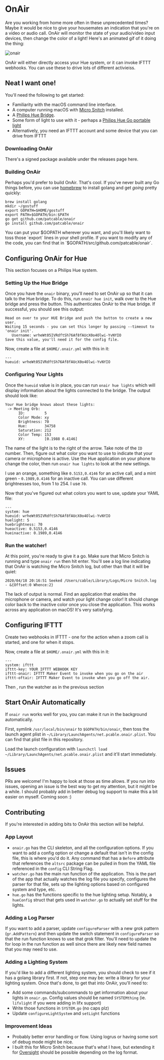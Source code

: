 # OnAir

Are you working from home more often in these unprecedented times? Maybe it would be nice to give your housemates an indication that you're on a video or audio call. OnAir will monitor the state of your audio/video input devices, then change the color of a light! Here's an animated gif of it doing the thing:

![onair](https://user-images.githubusercontent.com/2254952/79677012-47662c80-81ba-11ea-966b-99fd86452e41.gif)

OnAir will either directly access your Hue system, or it can invoke IFTTT webhooks.  You can use these to drive lots of different activieiss.

## Neat I want one!

You'll need the following to get started:
* Familiarity with the macOS command line interface.
* A computer running macOS with [Micro Snitch](https://obdev.at/products/microsnitch/index.html) installed.
* A [Philips Hue Bridge](https://www2.meethue.com/en-us/p/hue-bridge/046677458478).
* Some form of light to use with it - perhaps a [Philips Hue Go portable light](https://www2.meethue.com/en-us/p/hue-white-and-color-ambiance-go-portable-light/714606048)
* Alternatively, you need an IFTTT account and some device that you can drive from IFTTT

### Downloading OnAir
There's a signed package available under the releases page here. 

### Building OnAir
Perhaps you'd prefer to build OnAir. That's cool. If you've never built any Go things before, you can use [homebrew](https://brew.sh/) to install golang and get _going_ pretty quickly:

```
brew install golang
mkdir ~/gostuff
export GOPATH=$HOME/gostuff
export PATH=$GOPATH/bin:$PATH
go get github.com/patcable/onair
go install github.com/patcable/onair
```

You can put your $GOPATH wherever you want, and you'll likely want to toss those `export` lines in your shell profile. If you want to modify any of the code, you can find that in `$GOPATH/src/github.com/patcable/onair`.

## Configuring OnAir for Hue

This section focuses on a Philips Hue system.

### Setting Up the Hue Bridge
Once you have the `onair` binary, you'll need to set OnAir up so that it can talk to the Hue bridge. To do this, run `onair hue init`, walk over to the Hue bridge and press the button. This authenticates OnAir to the Hue bridge. If successful, you should see this output:

```
Head on over to your HUE Bridge and push the button to create a new user.
Waiting 15 seconds - you can set this longer by passing --timeout to 'onair init'.
   Username: wrheWt05IVRdftSh76Af8fAUcX0o4Olwi-YvNYIO
Save this value, you'll need it for the config file.
```

Now, create a file at `$HOME/.onair.yml` with this in it:

```
---
hueuid: wrheWt05IVRdftSh76Af8fAUcX0o4Olwi-YvNYIO
```

### Configuring Your Lights
Once the `hueuid` value is in place, you can run `onair hue lights` which will display information about the lights connected to the bridge. The output should look like:

```
Your Hue bridge knows about these lights:
 -> Meeting Orb:
      ID:         5
      Color Mode: xy
      Brightness: 70
      Hue:        34758
      Saturation: 212
      Color Temp: 153
      XY:         [0.1988 0.4146]
```

The name of the light is to the right of the arrow. Take note of the `ID` number. Then, figure out what color you want to use to indicate that your camera or microphone is active. Use the Hue application on your phone to change the color, then run `onair hue lights` to look at the new settings.

I use an orange, something like `0.5153,0.4146` for an active call, and a mint green - `0.1989,0.4146` for an inactive call. You can use different brightnesses too, from 1 to 254. I use `70`.

Now that you've figured out what colors you want to use, update your YAML file:

```
---
system: hue
hueuid: wrheWt05IVRdftSh76Af8fAUcX0o4Olwi-YvNYIO
huelight: 5
huebrightness: 70
hueactive: 0.5153,0.4146
hueinactive: 0.1989,0.4146
```

### Run the watcher!
At this point, you're ready to give it a go. Make sure that Micro Snitch is running and type `onair run` then hit enter. You'll see a log line indicating that OnAir is watching the Micro Snitch log, but other than that it will be quiet:
```
2020/04/18 20:16:51 Seeked /Users/cable/Library/Logs/Micro Snitch.log - &{Offset:0 Whence:2}
```

The lack of output is normal. Find an application that enables the microphone or camera, and watch your light change color! It should change color back to the inactive color once you close the application. This works across any application on macOS! It's very satisfying.

## Configuring IFTTT

Create two webhooks in IFTTT - one for the action when a zoom call is started, and one for when it stops.

Now, create a file at `$HOME/.onair.yml` with this in it:
```
---
system: ifttt
ifttt-key: YOUR IFTTT WEBHOOK KEY
ifttt-onair: IFTTT Maker Event to invoke when you go on the air
ifttt-oftair: IFTTT Maker Event to invoke when you go off the air.
```

Then , run the watcher as in the previous section


## Start OnAir Automatically

If `onair run` works well for you, you can make it run in the background automatically.

First, symlink `/usr/local/bin/onair` to `$GOPATH/bin/onair`, then toss the launch agent plist in `~/Library/LaunchAgents/net.pcable.onair.plist`. You can find that plist file in this repository.

Load the launch configuration with `launchctl load ~/Library/LaunchAgents/net.pcable.onair.plist` and it'll start immediately.

## Issues
PRs are welcome! I'm happy to look at those as time allows. If you run into issues, opening an issue is the best way to get my attention, but it might be a while. I should probably add in better debug log support to make this a bit easier on myself. Coming soon :)

## Contributing

If you're interested in adding bits to OnAir this section will be helpful.

### App Layout
* `onair.go` has the CLI skeleton, and all the configuration options. If you want to add a config option or change a default that isn't in the config file, this is where you'd do it. Any command that has a `Before` attribute that references the `altsrc` package can be pulled in from the YAML file referenced in the `config` CLI String Flag.
* `watcher.go` has the main run function of the application. This is the part of the app that actually watches the log file you specify, configures the parser for that file, sets up the lighting options based on configured system and type, etc. 
* `hue.go` has the functions specific to the hue lighting setup. Notably, a `hueConfig` struct that gets used in `watcher.go` to actually set stuff for the lights.

### Adding a Log Parser
If you want to add a parser, update `configureParser` with a new grok pattern (`gr.AddPattern`) and then update the switch statement in `configureParser` so that the run function knows to use that grok filter. You'll need to update the for loop in the run function as well since there are likely new field names that you may need to use.

### Adding a Lighting System
If you'd like to add a different lighting system, you should check to see if it has a golang library first. If not, step one may be: write a library for your lighting system. Once that's done, to get that into OnAir, you'll need to:

* Add some commands/subcommands to get information about your lights in `onair.go`. Config values should be named `SYSTEMthing` (ie. `lifxlight` if you were adding in lifx support)
* Write those functions in `SYSTEM.go` (no caps plz) 
* Update `configureLightSystem` and `setLight` functions

### Improvement Ideas
* Probably better error handling or flow. Using logrus or having some sort of debug mode might be nice.
* I built this for Micro Snitch because that's what I have, but extending it for [Oversight](https://objective-see.com/products/oversight.html) should be possible depending on the log format.
